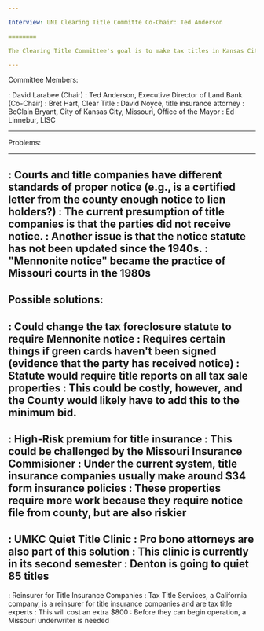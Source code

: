 ```yaml
---

Interview: UNI Clearing Title Committe Co-Chair: Ted Anderson

========

The Clearing Title Committee's goal is to make tax titles in Kansas City, Jackson County, Missouri insurable.

---
```


Committee Members:
 
  : David Larabee (Chair)
  : Ted Anderson, Executive Director of Land Bank (Co-Chair)
  : Bret Hart, Clear Title 
  : David Noyce, title insurance attorney
  : BcClain Bryant, City of Kansas City, Missouri, Office of the Mayor
  : Ed Linnebur, LISC

---

Problems:

---

  : Courts and title companies have different standards of proper notice (e.g., is a certified letter from the county enough notice to lien holders?)
  : The current presumption of title companies is that the parties did not receive notice.
  : Another issue is that the notice statute has not been updated since the 1940s.
  : "Mennonite notice" became the practice of Missouri courts in the 1980s
---
Possible solutions:
---
 : Could change the tax foreclosure statute to require Mennonite notice
   :  Requires certain things if green cards haven't been signed (evidence that the party has received notice)
   : Statute would require title reports on all tax sale properties
   : This could be costly, however, and the County would likely have to add this to the minimum bid.
--- 
 :  High-Risk premium for title insurance
   : This could be challenged by the Missouri Insurance Commisioner
   : Under the current system, title insurance companies usually make around $34 form insurance policies
   : These properties require more work because they require notice file from county, but are also riskier
---
 : UMKC Quiet Title Clinic
   : Pro bono attorneys are also part of this solution
   : This clinic is currently in its second semester
   : Denton is going to quiet 85 titles
---
 : Reinsurer for Title Insurance Companies
   : Tax Title Services, a California company, is a reinsurer for title insurance companies and are tax title experts
   : This will cost an extra $800
   : Before they can begin operation, a Missouri underwriter is needed
